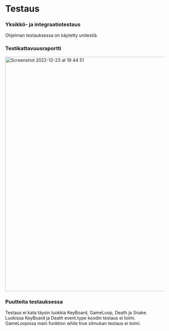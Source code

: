 # Testaus
### Yksikkö- ja integraatiotestaus
Ohjelman testauksessa on käytetty unitestiä.
### Testikattavuusraportti
<img width="746" alt="Screenshot 2022-12-23 at 19 44 51" src="https://user-images.githubusercontent.com/101987621/209381324-129eae1b-c15e-453b-b0a9-15768c5a9537.png">

### Puutteita testauksessa
Testaus ei kata täysin luokkia KeyBoard, GameLoop, Death ja Snake. Luokissa KeyBoard ja Death event.type koodin testaus ei toimi. GameLoopissa main funktion while true silmukan testaus ei toimi.
